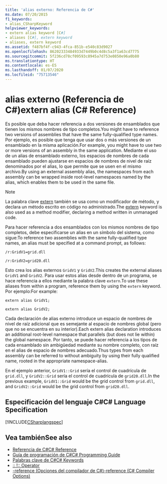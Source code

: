 ```yaml
---
title: 'alias externo: Referencia de C#'
ms.date: 07/20/2015
f1_keywords:
- alias_CSharpKeyword
helpviewer_keywords:
- extern alias keyword [C#]
- aliases [C#], extern keyword
- aliases, extern keyword
ms.assetid: f487bf4f-c943-4fca-851b-e540c83d9027
ms.openlocfilehash: 86202333484933d7449b0c4d8c5a3f1a63cd7775
ms.sourcegitcommit: 5f236cd78cf09593c8945a7d753e0850e96a0b80
ms.translationtype: HT
ms.contentlocale: es-ES
ms.lasthandoff: 01/07/2020
ms.locfileid: "75713546"
---
```

# <a name="extern-alias-c-reference"></a><span data-ttu-id="bc652-102">alias externo (Referencia de C#)</span><span class="sxs-lookup"><span data-stu-id="bc652-102">extern alias (C# Reference)</span></span>
<span data-ttu-id="bc652-103">Es posible que deba hacer referencia a dos versiones de ensamblados que tienen los mismos nombres de tipo completos.</span><span class="sxs-lookup"><span data-stu-id="bc652-103">You might have to reference two versions of assemblies that have the same fully-qualified type names.</span></span> <span data-ttu-id="bc652-104">Por ejemplo, es posible que tenga que usar dos o más versiones de un ensamblado en la misma aplicación.</span><span class="sxs-lookup"><span data-stu-id="bc652-104">For example, you might have to use two or more versions of an assembly in the same application.</span></span> <span data-ttu-id="bc652-105">Mediante el uso de un alias de ensamblado externo, los espacios de nombres de cada ensamblado pueden ajustarse en espacios de nombres de nivel de raíz denominados por el alias, lo que permite que se usen en el mismo archivo.</span><span class="sxs-lookup"><span data-stu-id="bc652-105">By using an external assembly alias, the namespaces from each assembly can be wrapped inside root-level namespaces named by the alias, which enables them to be used in the same file.</span></span>  
  
> [!NOTE]
> <span data-ttu-id="bc652-106">La palabra clave [extern](./extern.md) también se usa como un modificador de método, y declara un método escrito en código no administrado.</span><span class="sxs-lookup"><span data-stu-id="bc652-106">The [extern](./extern.md) keyword is also used as a method modifier, declaring a method written in unmanaged code.</span></span>  
  
 <span data-ttu-id="bc652-107">Para hacer referencia a dos ensamblados con los mismos nombres de tipo completos, debe especificarse un alias en un símbolo del sistema, como sigue:</span><span class="sxs-lookup"><span data-stu-id="bc652-107">To reference two assemblies with the same fully-qualified type names, an alias must be specified at a command prompt, as follows:</span></span>  
  
 `/r:GridV1=grid.dll`  
  
 `/r:GridV2=grid20.dll`  
  
 <span data-ttu-id="bc652-108">Esto crea los alias externos `GridV1` y `GridV2`.</span><span class="sxs-lookup"><span data-stu-id="bc652-108">This creates the external aliases `GridV1` and `GridV2`.</span></span> <span data-ttu-id="bc652-109">Para usar estos alias desde dentro de un programa, se hace referencia a ellos mediante la palabra clave `extern`.</span><span class="sxs-lookup"><span data-stu-id="bc652-109">To use these aliases from within a program, reference them by using the `extern` keyword.</span></span> <span data-ttu-id="bc652-110">Por ejemplo:</span><span class="sxs-lookup"><span data-stu-id="bc652-110">For example:</span></span>  
  
 `extern alias GridV1;`  
  
 `extern alias GridV2;`  
  
 <span data-ttu-id="bc652-111">Cada declaración de alias externo introduce un espacio de nombres de nivel de raíz adicional que es semejante al espacio de nombres global (pero que no se encuentra en su interior).</span><span class="sxs-lookup"><span data-stu-id="bc652-111">Each extern alias declaration introduces an additional root-level namespace that parallels (but does not lie within) the global namespace.</span></span> <span data-ttu-id="bc652-112">Por tanto, se puede hacer referencia a los tipos de cada ensamblado sin ambigüedad mediante su nombre completo, con raíz en el alias de espacio de nombres adecuado.</span><span class="sxs-lookup"><span data-stu-id="bc652-112">Thus types from each assembly can be referred to without ambiguity by using their fully qualified name, rooted in the appropriate namespace-alias.</span></span>  
  
 <span data-ttu-id="bc652-113">En el ejemplo anterior, `GridV1::Grid` sería el control de cuadrícula de `grid.dll`, y `GridV2::Grid` sería el control de cuadrícula de `grid20.dll`.</span><span class="sxs-lookup"><span data-stu-id="bc652-113">In the previous example, `GridV1::Grid` would be the grid control from `grid.dll`, and `GridV2::Grid` would be the grid control from `grid20.dll`.</span></span>  
  
## <a name="c-language-specification"></a><span data-ttu-id="bc652-114">Especificación del lenguaje C#</span><span class="sxs-lookup"><span data-stu-id="bc652-114">C# Language Specification</span></span>  
 [!INCLUDE[CSharplangspec](~/includes/csharplangspec-md.md)]  
  
## <a name="see-also"></a><span data-ttu-id="bc652-115">Vea también</span><span class="sxs-lookup"><span data-stu-id="bc652-115">See also</span></span>

- [<span data-ttu-id="bc652-116">Referencia de C#</span><span class="sxs-lookup"><span data-stu-id="bc652-116">C# Reference</span></span>](../index.md)
- [<span data-ttu-id="bc652-117">Guía de programación de C#</span><span class="sxs-lookup"><span data-stu-id="bc652-117">C# Programming Guide</span></span>](../../programming-guide/index.md)
- [<span data-ttu-id="bc652-118">Palabras clave de C#</span><span class="sxs-lookup"><span data-stu-id="bc652-118">C# Keywords</span></span>](./index.md)
- [<span data-ttu-id="bc652-119">:: !</span><span class="sxs-lookup"><span data-stu-id="bc652-119">:: Operator</span></span>](../operators/namespace-alias-qualifier.md)
- [<span data-ttu-id="bc652-120">-reference (Opciones del compilador de C#)</span><span class="sxs-lookup"><span data-stu-id="bc652-120">-reference (C# Compiler Options)</span></span>](../compiler-options/reference-compiler-option.md)
